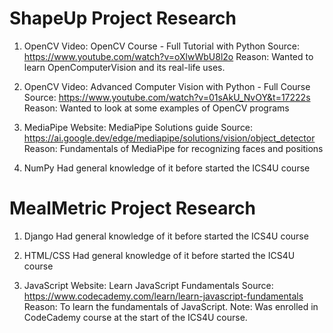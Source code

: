 # ShapeUp Project Research

1. OpenCV
Video: OpenCV Course - Full Tutorial with Python
Source: https://www.youtube.com/watch?v=oXlwWbU8l2o
Reason: Wanted to learn OpenComputerVision and its real-life uses.

2. OpenCV
Video: Advanced Computer Vision with Python - Full Course
Source: https://www.youtube.com/watch?v=01sAkU_NvOY&t=17222s
Reason: Wanted to look at some examples of OpenCV programs

3. MediaPipe
Website: MediaPipe Solutions guide
Source: https://ai.google.dev/edge/mediapipe/solutions/vision/object_detector
Reason: Fundamentals of MediaPipe for recognizing faces and positions

4. NumPy
Had general knowledge of it before started the ICS4U course

# MealMetric Project Research

1. Django
Had general knowledge of it before started the ICS4U course

2. HTML/CSS
Had general knowledge of it before started the ICS4U course

3. JavaScript
Website: Learn JavaScript Fundamentals
Source: https://www.codecademy.com/learn/learn-javascript-fundamentals
Reason: To learn the fundamentals of JavaScript.
Note: Was enrolled in CodeCademy course at the start of the ICS4U course.
